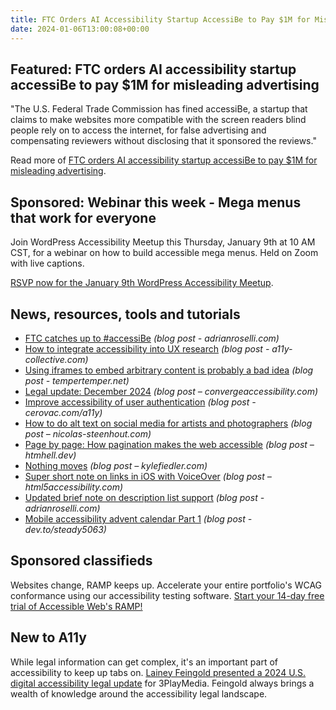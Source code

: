 ```yaml
---
title: FTC Orders AI Accessibility Startup AccessiBe to Pay $1M for Misleading Advertising
date: 2024-01-06T13:00:08+00:00
---
```


## Featured: FTC orders AI accessibility startup accessiBe to pay $1M for misleading advertising

"The U.S. Federal Trade Commission has fined accessiBe, a startup that claims to make websites more compatible with the screen readers blind people rely on to access the internet, for false advertising and compensating reviewers without disclosing that it sponsored the reviews."

Read more of [FTC orders AI accessibility startup accessiBe to pay $1M for misleading advertising](https://techcrunch.com/2025/01/03/ftc-orders-ai-accessibility-startup-accessibe-to-pay-1m-for-misleading-advertising/).

## Sponsored: Webinar this week - Mega menus that work for everyone

Join WordPress Accessibility Meetup this Thursday, January 9th at 10 AM CST, for a webinar on how to build accessible mega menus. Held on Zoom with live captions.

[RSVP now for the January 9th WordPress Accessibility Meetup](https://us02web.zoom.us/webinar/register/9217324938159/WN_Edmar1qAQ2Or6oDCDxRA-Q).

## News, resources, tools and tutorials

- [FTC catches up to #accessiBe](https://adrianroselli.com/2025/01/ftc-catches-up-to-accessibe.html) *(blog post - adrianroselli.com)*
- [How to integrate accessibility into UX research](https://www.a11y-collective.com/blog/accessibility-ux-research/) *(blog post - a11y-collective.com)*
- [Using iframes to embed arbitrary content is probably a bad idea](https://www.tempertemper.net/blog/using-iframes-to-embed-arbitrary-content-is-probably-a-bad-idea) *(blog post - tempertemper.net)*
- [Legal update: December 2024](https://convergeaccessibility.com/2024/12/30/legal-update-december-2024/) *(blog post – convergeaccessibility.com)*
- [Improve accessibility of user authentication](https://cerovac.com/a11y/2024/12/improve-accessibility-of-user-authentication/) *(blog post - cerovac.com/a11y)*
- [How to do alt text on social media for artists and photographers](https://nicolas-steenhout.com/alt-text-social-media-for-artists-and-photographers/) *(blog post – nicolas-steenhout.com)*
- [Page by page: How pagination makes the web accessible](https://htmhell.dev/adventcalendar/2024/14/) *(blog post – htmhell.dev)*
- [Nothing moves](https://kylefiedler.com/2024/12/26/nothing-moves.html) *(blog post – kylefiedler.com)*
- [Super short note on links in iOS with VoiceOver](https://html5accessibility.com/stuff/2025/01/02/super-short-note-on-links-in-ios-with-voiceover/) *(blog post – html5accessibility.com)*
- [Updated brief note on description list support](https://adrianroselli.com/2025/01/updated-brief-note-on-description-list-support.html) *(blog post - adrianroselli.com)*
- [Mobile accessibility advent calendar Part 1](https://dev.to/steady5063/mobile-accessibility-advent-calendar-part-1-1iac) *(blog post - dev.to/steady5063)*

## Sponsored classifieds

Websites change, RAMP keeps up. Accelerate your entire portfolio's WCAG conformance using our accessibility testing software. [Start your 14-day free trial of Accessible Web's RAMP!](http://accessibleweb.com/?utm_source=a11y_weekly&utm_medium=ad&utm_campaign=a11y_top_ad)

## New to A11y

While legal information can get complex, it's an important part of accessibility to keep up tabs on. [Lainey Feingold presented a 2024 U.S. digital accessibility legal update](https://www.3playmedia.com/resources/recorded-webinars/wbnr-12-12-2024-legal-update/) for 3PlayMedia. Feingold always brings a wealth of knowledge around the accessibility legal landscape.
